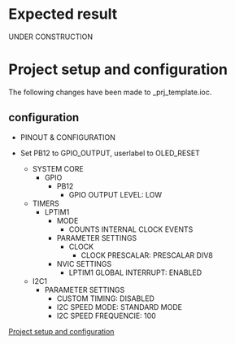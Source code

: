 # Expected result

UNDER CONSTRUCTION

# Project setup and configuration

The following changes have been made to \_prj_template.ioc.

## configuration

- PINOUT & CONFIGURATION

- Set PB12 to GPIO_OUTPUT, userlabel to OLED_RESET
  - SYSTEM CORE
    - GPIO
      - PB12
        - GPIO OUTPUT LEVEL: LOW
  - TIMERS
    - LPTIM1
      - MODE
        - COUNTS INTERNAL CLOCK EVENTS
      - PARAMETER SETTINGS
        - CLOCK
          - CLOCK PRESCALAR: PRESCALAR DIV8
      - NVIC SETTINGS
        - LPTIM1 GLOBAL INTERRUPT: ENABLED
  - I2C1
    - PARAMETER SETTINGS
      - CUSTOM TIMING: DISABLED
      - I2C SPEED MODE: STANDARD MODE
      - I2C SPEED FREQUENCIE: 100

[Project setup and configuration](./../Readme.md)
